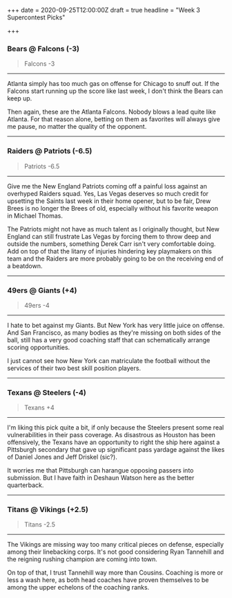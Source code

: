 +++
date = 2020-09-25T12:00:00Z
draft = true
headline = "Week 3 Supercontest Picks"

+++
### Bears @ Falcons (-3)

> Falcons -3

***

Atlanta simply has too much gas on offense for Chicago to snuff out. If the Falcons start running up the score like last week, I don't think the Bears can keep up.

Then again, these are the Atlanta Falcons. Nobody blows a lead quite like Atlanta. For that reason alone, betting on them as favorites will always give me pause, no matter the quality of the opponent.

***

### Raiders @ Patriots (-6.5)

> Patriots -6.5

***

Give me the New England Patriots coming off a painful loss against an overhyped Raiders squad. Yes, Las Vegas deserves so much credit for upsetting the Saints last week in their home opener, but to be fair, Drew Brees is no longer the Brees of old, especially without his favorite weapon in Michael Thomas.

The Patriots might not have as much talent as I originally thought, but New England can still frustrate Las Vegas by forcing them to throw deep and outside the numbers, something Derek Carr isn't very comfortable doing. Add on top of that the litany of injuries hindering key playmakers on this team and the Raiders are more probably going to be on the receiving end of a beatdown.

***

### 49ers @ Giants (+4)

> 49ers -4

***

I hate to bet against my Giants. But New York has very little juice on offense. And San Francisco, as many bodies as they're missing on both sides of the ball, still has a very good coaching staff that can schematically arrange scoring opportunities.

I just cannot see how New York can matriculate the football without the services of their two best skill position players.

***

### Texans @ Steelers (-4)

> Texans +4

***

I'm liking this pick quite a bit, if only because the Steelers present some real vulnerabilities in their pass coverage. As disastrous as Houston has been offensively, the Texans have an opportunity to right the ship here against a Pittsburgh secondary that gave up significant pass yardage against the likes of Daniel Jones and Jeff Driskel (sic?).

It worries me that Pittsburgh can harangue opposing passers into submission. But I have faith in Deshaun Watson here as the better quarterback.

***

### Titans @ Vikings (+2.5)

> Titans -2.5

***

The Vikings are missing way too many critical pieces on defense, especially among their linebacking corps. It's not good considering Ryan Tannehill and the reigning rushing champion are coming into town.

On top of that, I trust Tannehill way more than Cousins. Coaching is more or less a wash here, as both head coaches have proven themselves to be among the upper echelons of the coaching ranks.
